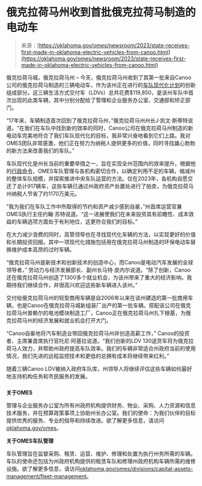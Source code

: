 <!--yml

类别：未分类

日期：2024-05-27 14:36:30

-->

# 俄克拉荷马州收到首批俄克拉荷马制造的电动车

> 来源：[https://oklahoma.gov/omes/newsroom/2023/state-receives-first-made-in-oklahoma-electric-vehicles-from-canoo.html](https://oklahoma.gov/omes/newsroom/2023/state-receives-first-made-in-oklahoma-electric-vehicles-from-canoo.html)

俄克拉荷马城，俄克拉荷马州 – 今天，俄克拉荷马州收到了其第一批来自Canoo公司的俄克拉荷马制造的三辆电动车，作为该州正在进行的[车队现代化计划](https://oklahoma.gov/governor/newsroom/newsroom/2023/july2023/governor-stitt-provides-update-on-ongoing-fleet-modernization-in.html)的创新组成部分。这三辆生活方式交付车（LDVs）总共花费$119,850，是该州车队中首次出现的此类车辆，其中分别分配给了管理和企业服务办公室、交通部和矫正部门。

“17年来，车辆制造首次回到了俄克拉荷马州，”俄克拉荷马州州长J·凯文·斯蒂特说道。“在我们在车队中找到新的效率的同时，Canoo公司在俄克拉荷马州制造的新电动车完美地符合了我们车队现代化的目标，我非常兴奋地看到它们上路。我对OMES团队非常感激，他们正在努力为纳税人提供更多的价值，同时寻找雄心勃勃的新方法来改善我们的车队。”

车队现代化是州长当前的重要举措之一，旨在实现全州范围内的效率提升。根据他的[行政命令](https://www.sos.ok.gov/documents/executive/2073.pdf)，OMES车队管理与各机构密切合作，以确定利用不足的车辆，缩减州的整体车队规模，并探索推进中央车队运营的方法。仅在2023年，各机构自愿交还了总计917辆车，这些车辆已通过州政府资产处置处进行了拍卖，为俄克拉荷马州纳税人节省了约1170万美元。

“我为我们在车队工作中所取得的节约和资产减少感到自豪，”州首席运营官兼OMES执行主任约翰·苏特说道。“这一进展使我们在未来投资具有前瞻性、成本效益的车辆选项方面处于有利地位，这更符合我们的目标。”

在大力减少浪费的同时，高管领导也在寻找现代化车辆的方法，以实现更好的价值和长期投资回报。其中一项现代化措施包括用在俄克拉荷马州制造的环保电动车替换维护成本高昂的过时车辆。

“俄克拉荷马州是新技术和创新技术的创造中心，而Canoo是电动汽车发展的全球领导者，” 劳动力与经济发展部长、副州长马特·皮内尔说道。“除了创新，Canoo还在俄克拉荷马州创造了1300多个就业机会，为该州带来了重大的经济影响。我期待我们继续合作，并很高兴欢迎这些新车辆进入该州。”

交付给俄克拉荷马州的轻型商用车辆是自2006年以来在该州建造的第一批商用车辆，也是Canoo在俄克拉荷马城新组装厂出产的第一批车辆。搭配该公司在俄克拉荷马州普赖尔的电池模块制造工厂，Canoo正在俄克拉荷马州扎下根基，为俄克拉荷马州的经济发展和就业机会打开大门。

“Canoo自豪地将汽车制造业带回俄克拉荷马州并创造高薪工作，” Canoo的投资者、主席兼首席执行官托尼·阿基拉说道。“我们创新的LDV 130送货车将为俄克拉荷马人效力，并帮助州政府提高车队效率。我们的车辆非常适合州政府当前的使用情况，我们先进的远程监控技术和更低的总拥有成本将继续带来红利。”

随着三辆Canoo LDV被纳入政府车队库，州领导人将继续评估这些车辆如何最好地支持机构任务和市民服务的发展。

###

**关于OMES**

管理与企业服务办公室为所有州政府机构提供财务、物业、采购、人力资源和信息技术服务，并在预算政策事项上协助州长办公室。我们的使命：为我们伙伴的目标提供优秀的服务、专业的指导和持续改进。欲了解更多信息，请访问[oklahoma.gov/omes](https://oklahoma.gov/omes.html)。

**关于OMES车队管理**

车队管理旨在监督采购、租赁、运营、维护、修理和处置为执行州务所需的车辆。车队的使命还包括为州政府机构提供的租赁车队和修理州政府机构车辆所需的维修设施。欲了解更多信息，请访问[oklahoma.gov/omes/divisions/capital-assets-management/fleet-management](https://oklahoma.gov/omes/divisions/capital-assets-management/fleet-management.html)。
